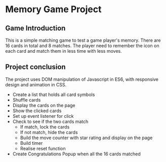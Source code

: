 # Memory Game Project

## Game Introduction
This is a simple matching game to test a game player's memory. There are 16 cards in total and 8 matches. The player need to remember the icon on each card and match them in less time with less moves.

## Project conclusion
The project uses DOM manipulation of Javascript in ES6, with responsive design and animation in CSS.
- Create a list that holds all card symbols
- Shuffle cards
- Display the cards on the page
- Show the clicked cards
- Set up event listener for click
- Check to see if the two cards match
    - If match, lock the cards
    - If not match, hide the cards
  - Build the move counter with star rating and display on the page
  - Build timer
  - Realise reset function
- Create Congratulations Popup when all the 16 cards matched